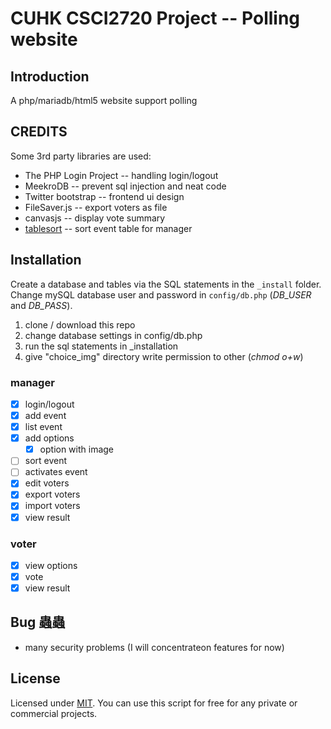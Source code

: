 CUHK CSCI2720 Project -- Polling website
==========================================

## Introduction
A php/mariadb/html5 website support polling

## CREDITS
Some 3rd party libraries are used:
* The PHP Login Project -- handling login/logout
* MeekroDB -- prevent sql injection and neat code
* Twitter bootstrap -- frontend ui design
* FileSaver.js -- export voters as file
* canvasjs -- display vote summary
* [tablesort](http://tristen.ca/tablesort/demo/) -- sort event table for manager 

## Installation

Create a database and tables via the SQL statements in the `_install` folder.
Change mySQL database user and password in `config/db.php` (*DB_USER* and *DB_PASS*).

1. clone / download this repo
2. change database settings in config/db.php
3. run the sql statements in \_installation
4. give "choice_img" directory write permission to other (*chmod o+w*)

### manager
- [X] login/logout
- [X] add event
- [X] list event
- [X] add options
  - [X] option with image
- [ ] sort event
- [ ] activates event
- [X] edit voters
- [X] export voters
- [X] import voters
- [X] view result

### voter
- [x] view options
- [X] vote
- [X] view result

## Bug 蟲蟲
- many security problems (I will concentrateon features for now)

## License

Licensed under [MIT](http://www.opensource.org/licenses/mit-license.php).
You can use this script for free for any private or commercial projects.
